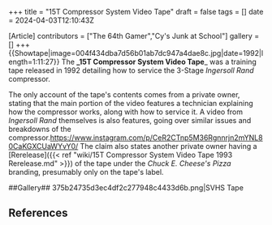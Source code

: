 +++
title = "15T Compressor System Video Tape"
draft = false
tags = []
date = 2024-04-03T12:10:43Z

[Article]
contributors = ["The 64th Gamer","Cy's Junk at School"]
gallery = []
+++
{{Showtape|image=004f434dba7d56b01ab7dc947a4dae8c.jpg|date=1992|length=1:11:27}}
The **_15T Compressor System Video Tape**_ was a training tape released in 1992 detailing how to service the 3-Stage _Ingersoll Rand_ compressor.

The only account of the tape's contents comes from a private owner, stating that the main portion of the video features a technician explaining how the compressor works, along with how to service it. A video from _Ingersoll Rand_ themselves is also features, going over similar issues and breakdowns of the compressor.<ref>https://www.instagram.com/p/CeR2CTnp5M36Rgnnrjn2mYNL80CaKGXCUaWYvY0/</ref> The claim also states another private owner having a [Rerelease]({{< ref "wiki/15T Compressor System Video Tape 1993 Rerelease.md" >}}) of the tape under the _Chuck E. Cheese's Pizza_ branding, presumably only on the tape's label.

##Gallery##
<gallery>
375b24735d3ec4df2c277948c4433d6b.png|SVHS Tape
</gallery>

## References ##